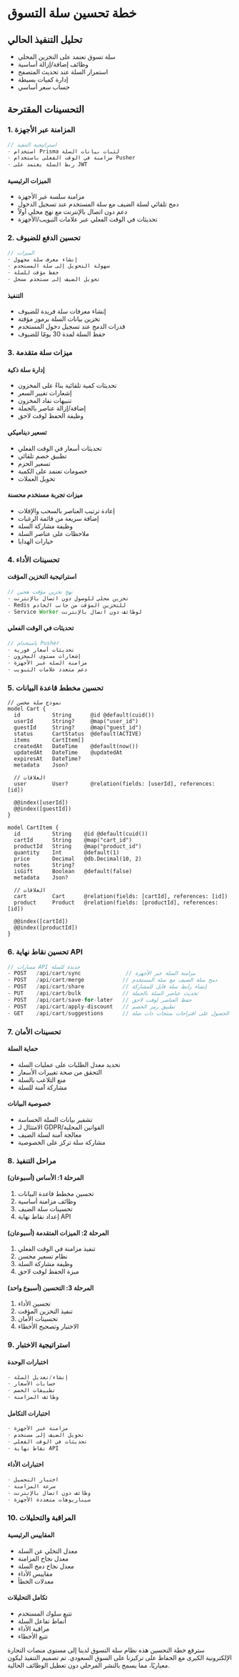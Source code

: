 # خطة تحسين سلة التسوق

## تحليل التنفيذ الحالي
-   سلة تسوق تعتمد على التخزين المحلي
-   وظائف إضافة/إزالة أساسية
-   استمرار السلة عند تحديث المتصفح
-   إدارة كميات بسيطة
-   حساب سعر أساسي

## التحسينات المقترحة

### 1. المزامنة عبر الأجهزة
```typescript
// استراتيجية التنفيذ
- استخدام Prisma لثبات بيانات السلة
- مزامنة في الوقت الفعلي باستخدام Pusher
- ربط السلة يعتمد على JWT
```

#### الميزات الرئيسية
-   مزامنة سلسة عبر الأجهزة
-   دمج تلقائي لسلة الضيف مع سلة المستخدم عند تسجيل الدخول
-   دعم دون اتصال بالإنترنت مع نهج محلي أولاً
-   تحديثات في الوقت الفعلي عبر علامات التبويب/الأجهزة

### 2. تحسين الدفع للضيوف
```typescript
// الميزات
- إنشاء معرف سلة مجهول
- سهولة التحويل إلى سلة المستخدم
- حفظ مؤقت للسلة
- تحويل الضيف إلى مستخدم مسجل
```

#### التنفيذ
-   إنشاء معرفات سلة فريدة للضيوف
-   تخزين بيانات السلة برموز مؤقتة
-   قدرات الدمج عند تسجيل دخول المستخدم
-   حفظ السلة لمدة 30 يومًا للضيوف

### 3. ميزات سلة متقدمة

#### إدارة سلة ذكية
-   تحديثات كمية تلقائية بناءً على المخزون
-   إشعارات تغيير السعر
-   تنبيهات نفاد المخزون
-   إضافة/إزالة عناصر بالجملة
-   وظيفة الحفظ لوقت لاحق

#### تسعير ديناميكي
-   تحديثات أسعار في الوقت الفعلي
-   تطبيق خصم تلقائي
-   تسعير الحزم
-   خصومات تعتمد على الكمية
-   تحويل العملات

#### ميزات تجربة مستخدم محسنة
-   إعادة ترتيب العناصر بالسحب والإفلات
-   إضافة سريعة من قائمة الرغبات
-   وظيفة مشاركة السلة
-   ملاحظات على عناصر السلة
-   خيارات الهدايا

### 4. تحسينات الأداء

#### استراتيجية التخزين المؤقت
```typescript
// نهج تخزين مؤقت هجين
- تخزين محلي للوصول دون اتصال بالإنترنت
- Redis للتخزين المؤقت من جانب الخادم
- Service Worker لوظائف دون اتصال بالإنترنت
```

#### تحديثات في الوقت الفعلي
```typescript
// باستخدام Pusher
- تحديثات أسعار فورية
- إشعارات مستوى المخزون
- مزامنة السلة عبر الأجهزة
- دعم متعدد علامات التبويب
```

### 5. تحسين مخطط قاعدة البيانات

```prisma
// نموذج سلة محسن
model Cart {
  id          String      @id @default(cuid())
  userId      String?     @map("user_id")
  guestId     String?     @map("guest_id")
  status      CartStatus  @default(ACTIVE)
  items       CartItem[]
  createdAt   DateTime    @default(now())
  updatedAt   DateTime    @updatedAt
  expiresAt   DateTime?
  metadata    Json?
  
  // العلاقات
  user        User?       @relation(fields: [userId], references: [id])
  
  @@index([userId])
  @@index([guestId])
}

model CartItem {
  id          String    @id @default(cuid())
  cartId      String    @map("cart_id")
  productId   String    @map("product_id")
  quantity    Int       @default(1)
  price       Decimal   @db.Decimal(10, 2)
  notes       String?
  isGift      Boolean   @default(false)
  metadata    Json?
  
  // العلاقات
  cart        Cart      @relation(fields: [cartId], references: [id])
  product     Product   @relation(fields: [productId], references: [id])
  
  @@index([cartId])
  @@index([productId])
}
```

### 6. تحسين نقاط نهاية API

```typescript
// مسارات API جديدة للسلة
- POST   /api/cart/sync              // مزامنة السلة عبر الأجهزة
- POST   /api/cart/merge            // دمج سلة الضيف مع سلة المستخدم
- POST   /api/cart/share            // إنشاء رابط سلة قابل للمشاركة
- PUT    /api/cart/bulk             // تحديث عناصر السلة بالجملة
- POST   /api/cart/save-for-later   // حفظ العناصر لوقت لاحق
- POST   /api/cart/apply-discount   // تطبيق رمز الخصم
- GET    /api/cart/suggestions      // الحصول على اقتراحات منتجات ذات صلة
```

### 7. تحسينات الأمان

#### حماية السلة
-   تحديد معدل الطلبات على عمليات السلة
-   التحقق من صحة تغييرات الأسعار
-   منع التلاعب بالسلة
-   مشاركة آمنة للسلة

#### خصوصية البيانات
-   تشفير بيانات السلة الحساسة
-   الامتثال لـ GDPR/القوانين المحلية
-   معالجة آمنة لسلة الضيف
-   مشاركة سلة تركز على الخصوصية

### 8. مراحل التنفيذ

#### المرحلة 1: الأساس (أسبوعان)
1.  تحسين مخطط قاعدة البيانات
2.  وظائف مزامنة أساسية
3.  تحسينات سلة الضيف
4.  إعداد نقاط نهاية API

#### المرحلة 2: الميزات المتقدمة (أسبوعان)
1.  تنفيذ مزامنة في الوقت الفعلي
2.  نظام تسعير محسن
3.  وظيفة مشاركة السلة
4.  ميزة الحفظ لوقت لاحق

#### المرحلة 3: التحسين (أسبوع واحد)
1.  تحسين الأداء
2.  تنفيذ التخزين المؤقت
3.  تحسينات الأمان
4.  الاختبار وتصحيح الأخطاء

### 9. استراتيجية الاختبار

#### اختبارات الوحدة
```typescript
- إنشاء/تعديل السلة
- حسابات الأسعار
- تطبيقات الخصم
- وظائف المزامنة
```

#### اختبارات التكامل
```typescript
- مزامنة عبر الأجهزة
- تحويل الضيف إلى مستخدم
- تحديثات في الوقت الفعلي
- نقاط نهاية API
```

#### اختبارات الأداء
```typescript
- اختبار التحميل
- سرعة المزامنة
- وظائف دون اتصال بالإنترنت
- سيناريوهات متعددة الأجهزة
```

### 10. المراقبة والتحليلات

#### المقاييس الرئيسية
-   معدل التخلي عن السلة
-   معدل نجاح المزامنة
-   معدل نجاح دمج السلة
-   مقاييس الأداء
-   معدلات الخطأ

#### تكامل التحليلات
-   تتبع سلوك المستخدم
-   أنماط تفاعل السلة
-   مراقبة الأداء
-   تتبع الأخطاء

سترفع خطة التحسين هذه نظام سلة التسوق لدينا إلى مستوى منصات التجارة الإلكترونية الكبرى مع الحفاظ على تركيزنا على السوق السعودي. تم تصميم التنفيذ ليكون معياريًا، مما يسمح بالنشر المرحلي دون تعطيل الوظائف الحالية.
